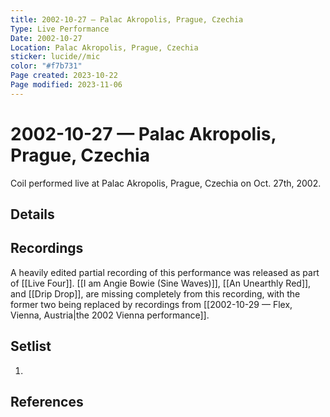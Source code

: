```yaml
---
title: 2002-10-27 — Palac Akropolis, Prague, Czechia
Type: Live Performance
Date: 2002-10-27
Location: Palac Akropolis, Prague, Czechia
sticker: lucide//mic
color: "#f7b731"
Page created: 2023-10-22
Page modified: 2023-11-06
---
```


# 2002-10-27 — Palac Akropolis, Prague, Czechia

Coil performed live at Palac Akropolis, Prague, Czechia on Oct. 27th, 2002.

## Details


## Recordings

A heavily edited partial recording of this performance was released as part of [[Live Four]]. [[I am Angie Bowie (Sine Waves)]], [[An Unearthly Red]], and [[Drip Drop]], are missing completely from this recording, with the former two being replaced by recordings from [[2002-10-29 — Flex, Vienna, Austria|the 2002 Vienna performance]].

## Setlist
1.

## References

[^1]: [Entry at Live Coil Archive]()
